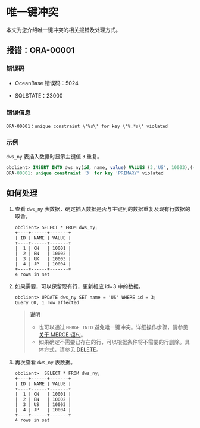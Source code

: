 # 唯一键冲突

本文为您介绍唯一键冲突的相关报错及处理方式。

## 报错：ORA-00001

### 错误码

* OceanBase 错误码：5024

* SQLSTATE：23000

### 错误信息

```unknow
ORA-00001：unique constraint \'%s\' for key \'%.*s\' violated
```

### 示例

`dws_ny` 表插入数据时显示主键值 `3` 重复。

```sql
obclient> INSERT INTO dws_ny(id, name, value) VALUES (3,'US', 10003),(4, 'JP', 10004);
ORA-00001: unique constraint '3' for key 'PRIMARY' violated
```

## 如何处理

1. 查看 `dws_ny` 表数据，确定插入数据是否与主键列的数据重复及现有行数据的取舍。

   ```unknow
   obclient> SELECT * FROM dws_ny;
   +----+------+-------+
   | ID | NAME | VALUE |
   +----+------+-------+
   |  1 | CN   | 10001 |
   |  2 | EN   | 10002 |
   |  3 | UK   | 10003 |
   |  4 | JP   | 10004 |
   +----+------+-------+
   4 rows in set
   ```

2. 如果需要，可以保留现有行，更新相应 id=3 中的数据。

   ```unknow
   obclient> UPDATE dws_ny SET name = 'US' WHERE id = 3;
   Query OK, 1 row affected
   ```

   >**说明**
   >
   >* 也可以通过 `MERGE INTO` 避免唯一键冲突。详细操作步骤，请参见 [关于 MERGE 语句](../../../2.Application-development-based-on-Oracle-mode/5.about-DML-statements-and-transactions/01.DML-statements/04.About-MERGE-statements.md)。
   >* 如果确定不需要已存在的行，可以根据条件将不需要的行删除。具体方式，请参见 [DELETE](../../../5.sql-syntax/3.common-tenant-oracle-mode/9.sql-statement-1/2.DML/1.DELETE-1.md)。

3. 再次查看 `dws_ny` 表数据。

   ```unknow
   obclient>  SELECT * FROM dws_ny;
   +----+------+-------+
   | ID | NAME | VALUE |
   +----+------+-------+
   |  1 | CN   | 10001 |
   |  2 | EN   | 10002 |
   |  3 | US   | 10003 |
   |  4 | JP   | 10004 |
   +----+------+-------+
   4 rows in set
   ```
